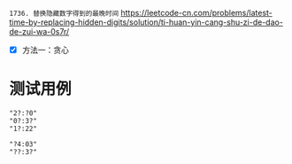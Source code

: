 
`1736. 替换隐藏数字得到的最晚时间` https://leetcode-cn.com/problems/latest-time-by-replacing-hidden-digits/solution/ti-huan-yin-cang-shu-zi-de-dao-de-zui-wa-0s7r/
- [x] 方法一：贪心

# 测试用例

```
"2?:?0"
"0?:3?"
"1?:22"

"?4:03"
"??:3?"
```
